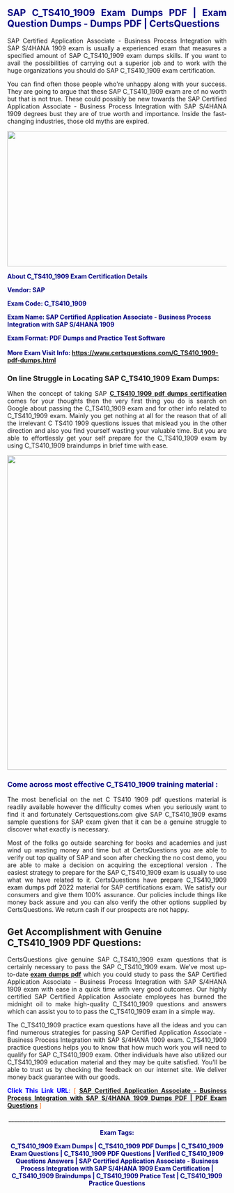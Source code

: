 <h2 style="text-align: justify;"><span style="color: #000080;">SAP C_TS410_1909 Exam Dumps PDF | Exam Question Dumps - Dumps PDF | CertsQuestions</span></h2>
<p style="text-align: justify;">SAP Certified Application Associate - Business Process Integration with SAP S/4HANA 1909 exam is usually a experienced exam that measures a specified amount of SAP  C_TS410_1909 exam dumps skills. If you want to avail the possibilities of carrying out a superior job and to work with the huge organizations you should do SAP C_TS410_1909 exam certification.</p>
<p style="text-align: justify;">You can find often those people who're unhappy along with your success. They are going to argue that these SAP  C_TS410_1909 exam are of no worth but that is not true. These could possibly be new towards the SAP Certified Application Associate - Business Process Integration with SAP S/4HANA 1909 degrees bust they are of true worth and importance. Inside the fast-changing industries, those old myths are expired.</p>
<p><img style="display: block; margin-left: auto; margin-right: auto;" src="https://i.imgur.com/eaP4ae9.png" width="840" height="310" /></p>
<p><span style="color: #000080;"><strong>About C_TS410_1909 Exam Certification Details</strong></span></p>
<p><span style="color: #000080;"><strong>Vendor: SAP<br /></strong></span></p>
<p><span style="color: #000080;"><strong>Exam Code: C_TS410_1909</strong></span></p>
<p><span style="color: #000080;"><strong>Exam Name: SAP Certified Application Associate - Business Process Integration with SAP S/4HANA 1909</strong></span></p>
<p><span style="color: #000080;"><strong>Exam Format: PDF Dumps and Practice Test Software<br /><br />More Exam Visit Info: <span style="color: #ff6600;"><a href="https://www.certsquestions.com/C_TS410_1909-pdf-dumps.html">https://www.certsquestions.com/C_TS410_1909-pdf-dumps.html</a></span></strong></span></p>
<h3>On line Struggle in Locating SAP C_TS410_1909 Exam Dumps:</h3>
<p style="text-align: justify;">When the concept of taking SAP <a href="https://www.certsquestions.com/C_TS410_1909-pdf-dumps.html"><strong> C_TS410_1909 pdf dumps certification</strong></a> comes for your thoughts then the very first thing you do is search on Google about passing the C_TS410_1909 exam and for other info related to C_TS410_1909 exam. Mainly you get nothing at all for the reason that of all the irrelevant C TS410 1909 questions issues that mislead you in the other direction and also you find yourself wasting your valuable time. But you are able to effortlessly get your self prepare for the C_TS410_1909 exam by using C_TS410_1909 braindumps in brief time with ease.</p>
<p><a href="https://www.certsquestions.com/C_TS410_1909-pdf-dumps.html"><img style="display: block; margin-left: auto; margin-right: auto;" src="https://i.imgur.com/pxhoKQ2.png" width="720" /></a></p>
<h3><span style="color: #000080;">Come across most effective  C_TS410_1909 training material :</span></h3>
<p style="text-align: justify;">The most beneficial on the net C TS410 1909 pdf questions material is readily available however the difficulty comes when you seriously want to find it and fortunately Certsquestions.com give SAP C_TS410_1909 exams sample questions for SAP  exam given that it can be a genuine struggle to discover what exactly is necessary.</p>
<p style="text-align: justify;">Most of the folks go outside searching for books and academies and just wind up wasting money and time but at CertsQuestions you are able to verify out top quality of SAP  and soon after checking the no cost demo, you are able to make a decision on acquiring the exceptional version . The easiest strategy to prepare for the SAP C_TS410_1909 exam is usually to use what we have related to it. CertsQuestions have <span style="color: #000000;">prepare C_TS410_1909 exam dumps pdf 2022</span> material for SAP certifications exam. We satisfy our consumers and give them 100% assurance. Our policies include things like money back assure and you can also verify the other options supplied by CertsQuestions. We return cash if our prospects are not happy.</p>
<h2>Get Accomplishment with Genuine C_TS410_1909 PDF Questions:</h2>
<p style="text-align: justify;">CertsQuestions give genuine SAP C_TS410_1909 exam questions that is certainly necessary to pass the SAP  C_TS410_1909 exam. We've most up-to-date<strong>&nbsp;<a href="https://www.certsquestions.com/">exam dumps pdf</a></strong>&nbsp;which you could study to pass the SAP Certified Application Associate - Business Process Integration with SAP S/4HANA 1909 exam with ease in a quick time with very good outcomes. Our highly certified SAP Certified Application Associate employees has burned the midnight oil to make high-quality C_TS410_1909 questions and answers which can assist you to to pass the C_TS410_1909 exam in a simple way.</p>
<p style="text-align: justify;">The C_TS410_1909 practice exam questions have all the ideas and you can find numerous strategies for passing SAP Certified Application Associate - Business Process Integration with SAP S/4HANA 1909 exam. C_TS410_1909 practice questions helps you to know that how much work you will need to qualify for SAP  C_TS410_1909 exam. Other individuals have also utilized our C_TS410_1909 education material and they may be quite satisfied. You'll be able to trust us by checking the feedback on our internet site. We deliver money back guarantee with our goods.</p>
<p style="text-align: justify;"><span style="color: #0000ff;"><strong>Click This Link URL</strong>:</span> <span style="color: #ff6600;">[ <strong><a href="https://www.certsquestions.com/sap-certified-application-associate-certification.html">SAP Certified Application Associate - Business Process Integration with SAP S/4HANA 1909 Dumps PDF | PDF Exam Questions</a></strong> ]</span></p>
<p style="text-align: center;">______________________________________________________________________________</p>
<p style="text-align: center;"><span style="color: #000080;"><strong>Exam Tags:</strong></span></p>
<p style="text-align: center;"><span style="color: #000080;"><strong>C_TS410_1909 Exam Dumps | C_TS410_1909 PDF Dumps | C_TS410_1909 Exam Questions | C_TS410_1909 PDF Questions | Verified C_TS410_1909 Questions Answers | SAP Certified Application Associate - Business Process Integration with SAP S/4HANA 1909 Exam Certification | C_TS410_1909 Braindumps | C_TS410_1909 Pratice Test | C_TS410_1909 Practice Questions</strong></span></p>
